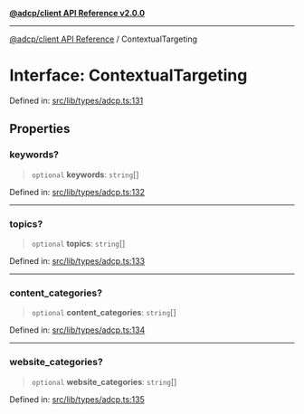 [**@adcp/client API Reference v2.0.0**](../README.md)

***

[@adcp/client API Reference](../README.md) / ContextualTargeting

# Interface: ContextualTargeting

Defined in: [src/lib/types/adcp.ts:131](https://github.com/adcontextprotocol/adcp-client/blob/add23254eadaef025ae9fbe49b40948f459b98ff/src/lib/types/adcp.ts#L131)

## Properties

### keywords?

> `optional` **keywords**: `string`[]

Defined in: [src/lib/types/adcp.ts:132](https://github.com/adcontextprotocol/adcp-client/blob/add23254eadaef025ae9fbe49b40948f459b98ff/src/lib/types/adcp.ts#L132)

***

### topics?

> `optional` **topics**: `string`[]

Defined in: [src/lib/types/adcp.ts:133](https://github.com/adcontextprotocol/adcp-client/blob/add23254eadaef025ae9fbe49b40948f459b98ff/src/lib/types/adcp.ts#L133)

***

### content\_categories?

> `optional` **content\_categories**: `string`[]

Defined in: [src/lib/types/adcp.ts:134](https://github.com/adcontextprotocol/adcp-client/blob/add23254eadaef025ae9fbe49b40948f459b98ff/src/lib/types/adcp.ts#L134)

***

### website\_categories?

> `optional` **website\_categories**: `string`[]

Defined in: [src/lib/types/adcp.ts:135](https://github.com/adcontextprotocol/adcp-client/blob/add23254eadaef025ae9fbe49b40948f459b98ff/src/lib/types/adcp.ts#L135)
